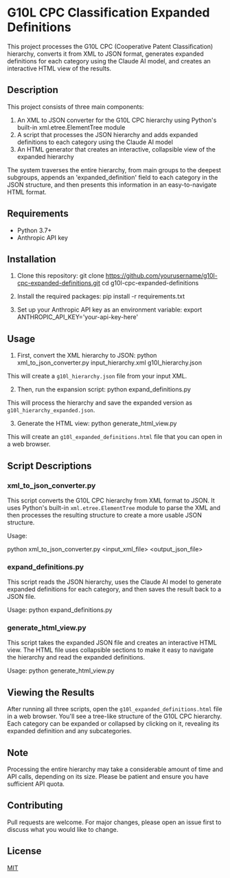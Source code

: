 # G10L CPC Classification Expanded Definitions

This project processes the G10L CPC (Cooperative Patent Classification) hierarchy, converts it from XML to JSON format, generates expanded definitions for each category using the Claude AI model, and creates an interactive HTML view of the results.

## Description

This project consists of three main components:
1. An XML to JSON converter for the G10L CPC hierarchy using Python's built-in xml.etree.ElementTree module
2. A script that processes the JSON hierarchy and adds expanded definitions to each category using the Claude AI model
3. An HTML generator that creates an interactive, collapsible view of the expanded hierarchy

The system traverses the entire hierarchy, from main groups to the deepest subgroups, appends an 'expanded_definition' field to each category in the JSON structure, and then presents this information in an easy-to-navigate HTML format.

## Requirements

- Python 3.7+
- Anthropic API key

## Installation

1. Clone this repository:
git clone https://github.com/yourusername/g10l-cpc-expanded-definitions.git
cd g10l-cpc-expanded-definitions

2. Install the required packages:
pip install -r requirements.txt

3. Set up your Anthropic API key as an environment variable:
export ANTHROPIC_API_KEY='your-api-key-here'


## Usage

1. First, convert the XML hierarchy to JSON:
python xml_to_json_converter.py 
input_hierarchy.xml 
g10l_hierarchy.json

This will create a `g10l_hierarchy.json` file from your input XML.

2. Then, run the expansion script:
python expand_definitions.py

This will process the hierarchy and save the expanded version as `g10l_hierarchy_expanded.json`.

3. Generate the HTML view:
python generate_html_view.py

This will create an `g10l_expanded_definitions.html` file that you can open in a web browser.

## Script Descriptions

### xml_to_json_converter.py

This script converts the G10L CPC hierarchy from XML format to JSON. It uses Python's built-in `xml.etree.ElementTree` module to parse the XML and then processes the resulting structure to create a more usable JSON structure.

Usage:

python xml_to_json_converter.py 
<input_xml_file> 
<output_json_file>

### expand_definitions.py

This script reads the JSON hierarchy, uses the Claude AI model to generate expanded definitions for each category, and then saves the result back to a JSON file.

Usage:
python expand_definitions.py

### generate_html_view.py

This script takes the expanded JSON file and creates an interactive HTML view. The HTML file uses collapsible sections to make it easy to navigate the hierarchy and read the expanded definitions.

Usage:
python generate_html_view.py

## Viewing the Results

After running all three scripts, open the `g10l_expanded_definitions.html` file in a web browser. You'll see a tree-like structure of the G10L CPC hierarchy. Each category can be expanded or collapsed by clicking on it, revealing its expanded definition and any subcategories.

## Note

Processing the entire hierarchy may take a considerable amount of time and API calls, depending on its size. Please be patient and ensure you have sufficient API quota.

## Contributing

Pull requests are welcome. For major changes, please open an issue first to discuss what you would like to change.

## License

[MIT](https://choosealicense.com/licenses/mit/)

